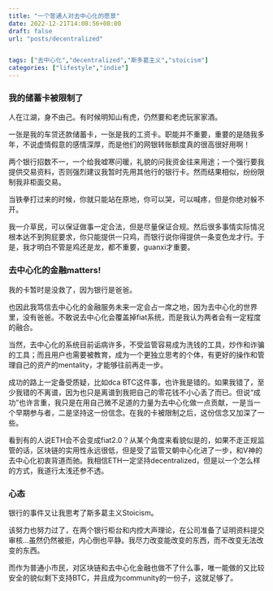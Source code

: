 ```yaml
---
title: "一个普通人对去中心化的愿景"
date: 2022-12-21T14:08:56+08:00
draft: false
url: "posts/decentralized"


tags: ["去中心化","decentralized","斯多葛主义","stoicism"]
categories: ["lifestyle","indie"]
---
```


### 我的储蓄卡被限制了
人在江湖，身不由己。有时候明知山有虎，仍然要和老虎玩家家酒。

一张是我的车贷还款储蓄卡，一张是我的工资卡。职能并不重要，重要的是随我多年，不说虚情假意的感情深厚，而是他们的网银转账额度真的很高很好用啊！

两个银行招数不一，一个给我嘘寒问暖，礼貌的问我资金往来用途；一个强行要我提供交易资料，否则强烈建议我暂时先用其他行的银行卡。然而结果相似，纷纷限制我非柜面交易。

当铁拳打过来的时候，你就只能站在原地，你可以哭，可以喊疼，但是你绝对躲不开。

我一介草民，可以保证做事一定合法，但是尽量保证合规。然后很多事情实际情况根本达不到狗屁要求，你只能提供一只鸡，而银行说你得提供一条变色龙才行。于是，我才明白不管是鸡还是龙，都不重要，guanxi才重要。

### 去中心化的金融matters!
我的卡暂时是没救了，因为银行是爸爸。

也因此我笃信去中心化的金融服务未来一定会占一席之地，因为去中心化的世界里，没有爸爸。不敢说去中心化会覆盖掉fiat系统，而是我认为两者会有一定程度的融合。

当然，去中心化的系统目前诟病许多，不受监管容易成为洗钱的工具，炒作和诈骗的工具；而且用户也需要被教育，成为一个更独立思考的个体，有更好的操作和管理自己的资产的mentality，才能够往前再走一步。

成功的路上一定备受质疑，比如dca BTC这件事，也许我是错的。如果我错了，至少我错的不离谱，因为也只是离谱到我把自己的零花钱不小心丢了而已。但说“成功”也许言重，我只是在用自己微不足道的力量为去中心化做一点贡献，一是当一个早期参与者，二是坚持这一份信念。在我的卡被限制之后，这份信念又加深了一些。

看到有的人说ETH会不会变成fiat2.0？从某个角度来看貌似是的，如果不走正规监管的话，区块链的实用性永远很低，但是受了监管又朝中心化进了一步，和V神的去中心化初衷背道而驰。我相信ETH一定坚持decentralized，但是以一个怎么样的方式，我道行太浅还参不透。

### 心态
银行的事件又让我思考了斯多葛主义Stoicism。

该努力也努力过了，在两个银行柜台和内控大声理论，在公司准备了证明资料提交审核…虽然仍然被拒，内心倒也平静。我尽力改变能改变的东西，而不改变无法改变的东西。

而作为普通小市民，对区块链和去中心化金融也做不了什么事，唯一能做的又比较安全的貌似剩下支持BTC，并且成为community的一份子，这就足够了。